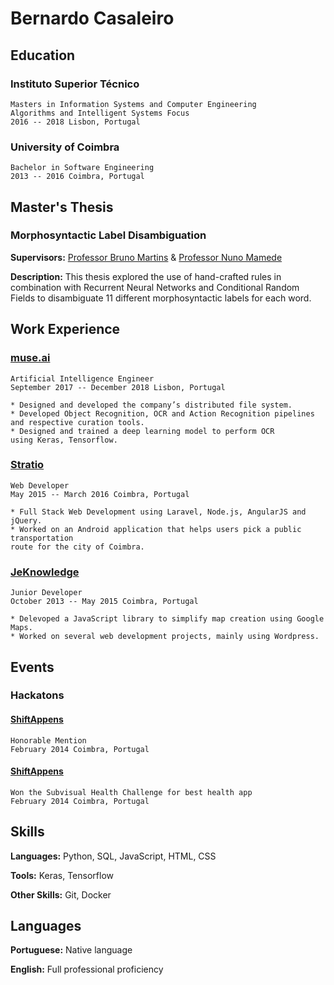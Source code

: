 # Bernardo Casaleiro

## Education

### Instituto Superior Técnico
	Masters in Information Systems and Computer Engineering
	Algorithms and Intelligent Systems Focus
	2016 -- 2018 Lisbon, Portugal 

### University of Coimbra
	Bachelor in Software Engineering
	2013 -- 2016 Coimbra, Portugal

## Master's Thesis

### Morphosyntactic Label Disambiguation

**Supervisors:** [Professor Bruno Martins](http://web.tecnico.ulisboa.pt/bruno.g.martins/) & [Professor Nuno Mamede](https://www.l2f.inesc-id.pt/wiki/index.php/Nuno_Mamede)

**Description:** This thesis explored the use of hand-crafted rules in combination with Recurrent Neural Networks and Conditional Random Fields to disambiguate 11 different morphosyntactic labels for each word.

## Work Experience

### [muse.ai](https://muse.ai/)
	Artificial Intelligence Engineer
	September 2017 -- December 2018 Lisbon, Portugal
	
	* Designed and developed the company’s distributed file system.
	* Developed Object Recognition, OCR and Action Recognition pipelines 
	and respective curation tools.
	* Designed and trained a deep learning model to perform OCR 
	using Keras, Tensorflow.

### [Stratio](https://stratioautomotive.com/)
	Web Developer
	May 2015 -- March 2016 Coimbra, Portugal
	
	* Full Stack Web Development using Laravel, Node.js, AngularJS and jQuery.
	* Worked on an Android application that helps users pick a public transportation 
	route for the city of Coimbra.

### [JeKnowledge](https://jeknowledge.pt/)
	Junior Developer
	October 2013 -- May 2015 Coimbra, Portugal
	
	* Delevoped a JavaScript library to simplify map creation using Google Maps.
	* Worked on several web development projects, mainly using Wordpress.

## Events

### Hackatons

#### [ShiftAppens](https://shiftappens.com/)
	Honorable Mention
	February 2014 Coimbra, Portugal

#### [ShiftAppens](https://shiftappens.com/)
	Won the Subvisual Health Challenge for best health app
	February 2014 Coimbra, Portugal

## Skills

**Languages:** Python, SQL, JavaScript, HTML, CSS

**Tools:** Keras, Tensorflow

**Other Skills:** Git, Docker

## Languages

**Portuguese:** Native language

**English:** Full professional proficiency

